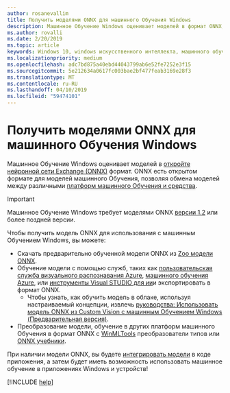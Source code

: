 ```yaml
---
author: rosanevallim
title: Получить моделями ONNX для машинного Обучения Windows
description: Машинное Обучение Windows оценивает моделей в формат ONNX, позволяя обмена моделей в различных платформ машинного Обучения и средства.
ms.author: rovalli
ms.date: 2/20/2019
ms.topic: article
keywords: Windows 10, windows искусственного интеллекта, машинного обучения windows, winml, windows машинное обучение
ms.localizationpriority: medium
ms.openlocfilehash: adc7bd875a40ebd44043799ab6e52fe7252e3f15
ms.sourcegitcommit: 5e212634a0617fc003bae2bf477feab3169e28f3
ms.translationtype: MT
ms.contentlocale: ru-RU
ms.lasthandoff: 04/10/2019
ms.locfileid: "59474101"
---
```

# <a name="get-onnx-models-for-windows-ml"></a>Получить моделями ONNX для машинного Обучения Windows

Машинное Обучение Windows оценивает моделей в [откройте нейронной сети Exchange (ONNX)](https://onnx.ai) формат. ONNX есть открытом формате для моделей машинного Обучения, позволяя обмена моделей между различными [платформ машинного Обучения и средства](http://onnx.ai/supported-tools).

> [!IMPORTANT]
> Машинное Обучение Windows требует моделями ONNX [версии 1.2](https://github.com/onnx/onnx/tree/rel-1.2.2) или более поздней версии.

Чтобы получить модель ONNX для использования с машинным Обучением Windows, вы можете:

- Скачать предварительно обученной модели ONNX из [Zoo модели ONNX](https://github.com/onnx/models).
- Обучение модели с помощью служб, таких как [пользовательская служба визуального распознавания Azure](https://docs.microsoft.com/azure/cognitive-services/custom-vision-service/getting-started-build-a-classifier), [машинного обучения Azure](https://azure.microsoft.com/overview/machine-learning/), или [инструменты Visual STUDIO для ии](https://visualstudio.microsoft.com/downloads/ai-tools-vs/)и экспортировать в формат ONNX.
    - Чтобы узнать, как обучить модель в облаке, используя настраиваемый концепции, извлечь [руководства: Использовать модель ONNX из Custom Vision с машинным Обучением Windows (Предварительная версия)](https://docs.microsoft.com/azure/cognitive-services/custom-vision-service/custom-vision-onnx-windows-ml).
- Преобразование модели, обучение в других платформ машинного Обучения в формат ONNX с [WinMLTools](convert-model-winmltools.md) преобразователи типов или [ONNX учебники](https://github.com/onnx/tutorials).

При наличии модели ONNX, вы будете [интегрировать модели](integrate-model.md) в коде приложения, а затем будет иметь возможность использовать машинное обучение в приложениях Windows и устройств!

[!INCLUDE [help](includes/get-help.md)]
